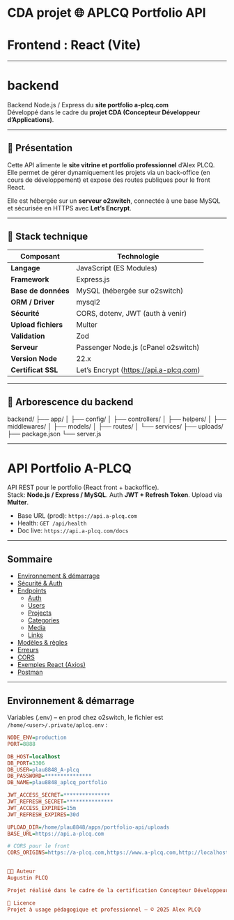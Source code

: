 # CDA projet 🌐 APLCQ Portfolio API


# Frontend : React (Vite)

---

# backend

Backend Node.js / Express du **site portfolio a-plcq.com**  
Développé dans le cadre du **projet CDA (Concepteur Développeur d’Applications)**.

---

## 🚀 Présentation

Cette API alimente le **site vitrine et portfolio professionnel** d’Alex PLCQ.  
Elle permet de gérer dynamiquement les projets via un back-office (en cours de développement) et expose des routes publiques pour le front React.

Elle est hébergée sur un **serveur o2switch**, connectée à une base MySQL et sécurisée en HTTPS avec **Let’s Encrypt**.

---

## 🧩 Stack technique

| Composant | Technologie |
|------------|--------------|
| **Langage** | JavaScript (ES Modules) |
| **Framework** | Express.js |
| **Base de données** | MySQL (hébergée sur o2switch) |
| **ORM / Driver** | mysql2 |
| **Sécurité** | CORS, dotenv, JWT (auth à venir) |
| **Upload fichiers** | Multer |
| **Validation** | Zod |
| **Serveur** | Passenger Node.js (cPanel o2switch) |
| **Version Node** | 22.x |
| **Certificat SSL** | Let’s Encrypt (https://api.a-plcq.com) |

---

## 📁 Arborescence du backend

backend/
├── app/
│ ├── config/
│ ├── controllers/
│ ├── helpers/
│ ├── middlewares/
│ ├── models/
│ ├── routes/
│ └── services/
├── uploads/
├── package.json
└── server.js

---

# API Portfolio A-PLCQ

API REST pour le portfolio (React front + backoffice).  
Stack: **Node.js / Express / MySQL**. Auth **JWT + Refresh Token**. Upload via **Multer**.

- Base URL (prod): `https://api.a-plcq.com`
- Health: `GET /api/health`
- Doc live: `https://api.a-plcq.com/docs`

---

## Sommaire

- [Environnement & démarrage](#environnement--démarrage)
- [Sécurité & Auth](#sécurité--auth)
- [Endpoints](#endpoints)
  - [Auth](#auth)
  - [Users](#users)
  - [Projects](#projects)
  - [Categories](#categories)
  - [Media](#media)
  - [Links](#links)
- [Modèles & règles](#modèles--règles)
- [Erreurs](#erreurs)
- [CORS](#cors)
- [Exemples React (Axios)](#exemples-react-axios)
- [Postman](#postman)

---

## Environnement & démarrage

Variables (.env) – en prod chez o2switch, le fichier est `/home/<user>/.private/aplcq.env` :

```ini
NODE_ENV=production
PORT=8888

DB_HOST=localhost
DB_PORT=3306
DB_USER=plau8848_A-plcq
DB_PASSWORD=***************
DB_NAME=plau8848_aplcq_portfolio

JWT_ACCESS_SECRET=***************
JWT_REFRESH_SECRET=***************
JWT_ACCESS_EXPIRES=15m
JWT_REFRESH_EXPIRES=30d

UPLOAD_DIR=/home/plau8848/apps/portfolio-api/uploads
BASE_URL=https://api.a-plcq.com

# CORS pour le front
CORS_ORIGINS=https://a-plcq.com,https://www.a-plcq.com,http://localhost:5173


🧑‍💻 Auteur
Augustin PLCQ

Projet réalisé dans le cadre de la certification Concepteur Développeur d’Applications (CDA).

📄 Licence
Projet à usage pédagogique et professionnel – © 2025 Alex PLCQ

